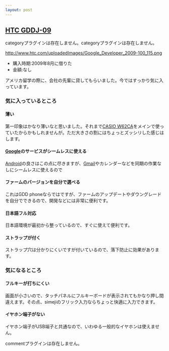 ```yaml
---
layout: post
---
```

<h2><a href="/?page=HTC+GDDJ%2D09" class="wikipage">HTC GDDJ-09</a></h2>
<p><span class="error">categoryプラグインは存在しません。</span><span class="error">categoryプラグインは存在しません。</span></p>
<p><a href="http://www.htc.com/uploadedImages/Google_Developer_2009-100_115.png">http://www.htc.com/uploadedImages/Google_Developer_2009-100_115.png</a></p>
<ul>
<li>購入時期:2009年8月に借りた</li>
<li>金額:なし</li>
</ul>
<p>アメリカ留学の際に、会社の先輩に貸してもらいました。今ではすっかり気に入っています。</p>
<h3>気に入っているところ</h3>
<h4>薄い</h4>
<p>第一印象はかなり薄いなと思いました。それまで<a href="/?page=CASIO+W62CA" class="wikipage">CASIO W62CA</a>をメインで使っていたからかもしれませんが。ただ大きさの割にはちょっとズッシリした感じはします。</p>
<h4><a href="http://www.google.co.jp/">Google</a>のサービスがシームレスに使える</h4>
<p><a href="http://www.android.com/">Android</a>の良さはこの点に尽きますが、<a href="http://mail.google.com/">Gmail</a>やカレンダーなどを同期の作業なしにシームレスに使えるので</p>
<h4>ファームのバージョンを自分で選べる</h4>
<p>これはGDD phoneならではですが、ファームのアップデートやダウングレードを自分でできるので、開発などには非常に便利です。</p>
<h4>日本語フル対応</h4>
<p>日本語環境が最初から整っているので、すぐに使えて便利です。</p>
<h4>ストラップが付く</h4>
<p>ストラップ穴は分かりにくいですが付いているので、落下防止に効果があります。</p>
<h3>気になるところ</h3>
<h4>フルキーが打ちにくい</h4>
<p>画面が小さいので、タッチパネルにフルキーボードが表示されてもかなり押し間違えます。その点、simejiのフリック入力ならちょっと快適に入力できます。</p>
<h4>イヤホン端子がない</h4>
<p>イヤホン端子がUSB端子と共通なので、いわゆる一般的なイヤホンは使えません。</p>
<p><span class="error">commentプラグインは存在しません。</span> </p>
